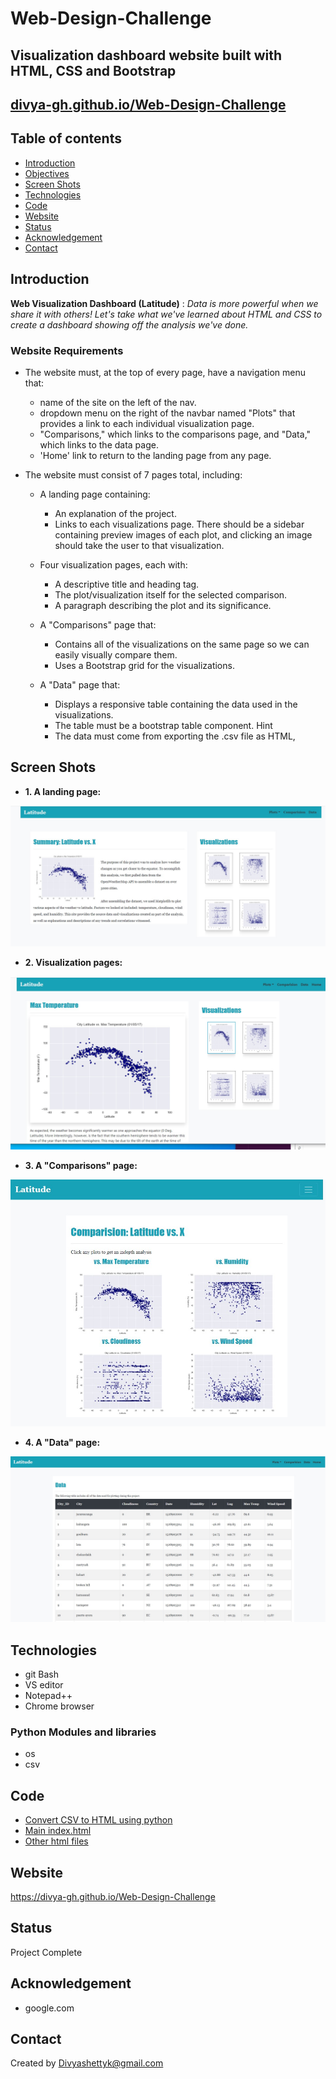 # Web-Design-Challenge
## Visualization dashboard website built with HTML, CSS and Bootstrap 


## [divya-gh.github.io/Web-Design-Challenge](https://divya-gh.github.io/Web-Design-Challenge/)



## Table of contents
* [Introduction ](#introduction )
* [Objectives ](#objectives)
* [Screen Shots](#screen-shots)
* [Technologies](#technologies)
* [Code](#code)
* [Website](#website)
* [Status](#status)
* [Acknowledgement ](#acknowledgement )
* [Contact](#contact)


## Introduction
__Web Visualization Dashboard (Latitude)__  : *Data is more powerful when we share it with others! Let's take what we've learned about HTML and CSS to create a dashboard showing off the analysis we've done.*

### Website Requirements
 - The website must, at the top of every page, have a navigation menu that:
	- name of the site on the left of the nav.
	- dropdown menu on the right of the navbar named "Plots" that provides a link to each 
	  individual visualization page.
	- "Comparisons," which links to the comparisons page, and "Data," which links to the data page.
	- 'Home' link to return to the landing page from any page.

- The website must consist of 7 pages total, including:
	- A landing page containing:
		- An explanation of the project.
		- Links to each visualizations page. There should be a sidebar containing preview images of each plot, and clicking an image should take the user to that visualization.

	- Four visualization pages, each with:
		- A descriptive title and heading tag.
		- The plot/visualization itself for the selected comparison.
		- A paragraph describing the plot and its significance.


	- A "Comparisons" page that:
		- Contains all of the visualizations on the same page so we can easily visually 
		  compare them.
		- Uses a Bootstrap grid for the visualizations.

	- A "Data" page that:
		- Displays a responsive table containing the data used in the visualizations.
		- The table must be a bootstrap table component. Hint
		- The data must come from exporting the .csv file as HTML, 

## Screen Shots
- __1. A landing page:__  
	            
![landing Page](./Images/landing.jpg)      
                  

- __2.  Visualization pages:__ 

![visualization](./Images/visualization.jpg)    
	 
- __3. A "Comparisons" page:__

![Comaprision](./Images/comparision.jpg) 

- __4. A "Data" page:__

![Data](./Images/data.jpg)   


## Technologies
* git Bash
* VS editor
* Notepad++
* Chrome browser

### Python Modules and libraries
* os 
* csv


## Code 
- [Convert CSV to HTML using python](/csv_to_html.py)
- [ Main index.html](/index.html)
- [Other html files](/Resources/)

## Website
 https://divya-gh.github.io/Web-Design-Challenge



## Status
Project Complete

## Acknowledgement 
- google.com



## Contact
Created by [Divyashettyk@gmail.com](#divyashettyk@gmail.com)
















